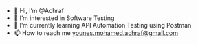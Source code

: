 - 👋 Hi, I’m @Achraf
- 👀 I’m interested in Software Testing
- 🌱 I’m currently learning API Automation Testing using Postman
- 📫 How to reach me younes.mohamed.achraf@gmail.com

<!---
Achios19/Achios19 is a ✨ special ✨ repository because its `README.md` (this file) appears on your GitHub profile.
You can click the Preview link to take a look at your changes.
--->
